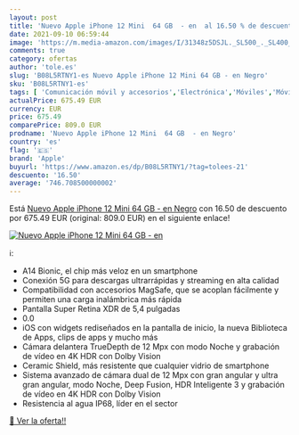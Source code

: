```yaml
---
layout: post
title: 'Nuevo Apple iPhone 12 Mini  64 GB  - en  al 16.50 % de descuento'
date: 2021-09-10 06:59:44
image: 'https://m.media-amazon.com/images/I/31348z5DSJL._SL500_._SL400_.jpg'
comments: true
category: ofertas
author: 'tole.es'
slug: 'B08L5RTNY1-es Nuevo Apple iPhone 12 Mini 64 GB - en Negro'
sku: 'B08L5RTNY1-es'
tags: [ 'Comunicación móvil y accesorios','Electrónica','Móviles','Móviles y smartphones libres','apple','iphone', ]
actualPrice: 675.49 EUR
currency: EUR
price: 675.49
comparePrice: 809.0 EUR
prodname: 'Nuevo Apple iPhone 12 Mini  64 GB  - en Negro'
country: 'es'
flag: '🇪🇸'
brand: 'Apple'
buyurl: 'https://www.amazon.es/dp/B08L5RTNY1/?tag=tolees-21'
descuento: '16.50'
average: '746.708500000002'
---
```


Está [Nuevo Apple iPhone 12 Mini  64 GB  - en Negro](https://www.amazon.es/dp/B08L5RTNY1/?tag=tolees-21) con 16.50 de descuento por 675.49 EUR (original: 809.0 EUR) en el siguiente enlace!

[![Nuevo Apple iPhone 12 Mini  64 GB  - en ](https://m.media-amazon.com/images/I/31348z5DSJL._SL500_._SL400_.jpg)](https://www.amazon.es/dp/B08L5RTNY1/?tag=tolees-21)

ℹ️:

- A14 Bionic, el chip más veloz en un smartphone
- Conexión 5G para descargas ultrarrápidas y streaming en alta calidad
- Compatibilidad con accesorios MagSafe, que se acoplan fácilmente y permiten una carga inalámbrica más rápida
- Pantalla Super Retina XDR de 5,4 pulgadas
- 0.0
- iOS con widgets rediseñados en la pantalla de inicio, la nueva Biblioteca de Apps, clips de apps y mucho más
- Cámara delantera TrueDepth de 12 Mpx con modo Noche y grabación de vídeo en 4K HDR con Dolby Vision
- Ceramic Shield, más resistente que cualquier vidrio de smartphone
- Sistema avanzado de cámara dual de 12 Mpx con gran angular y ultra gran angular, modo Noche, Deep Fusion, HDR Inteligente 3 y grabación de vídeo en 4K HDR con Dolby Vision
- Resistencia al agua IP68, líder en el sector

[🛒 Ver la oferta!!](https://www.amazon.es/dp/B08L5RTNY1/?tag=tolees-21)
